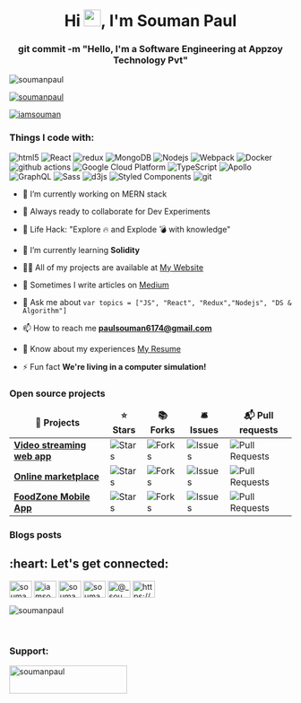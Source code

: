 <h1 align="center">Hi <img src="https://raw.githubusercontent.com/iampavangandhi/iampavangandhi/master/gifs/Hi.gif" width="30px">, I'm Souman Paul</h1>
<h3 align="center">git commit -m "Hello, I'm a Software Engineering at Appzoy Technology Pvt"</h3>

<p align="left"> <img src="https://komarev.com/ghpvc/?username=soumanpaul&label=Profile%20views&color=0e75b6&style=flat" alt="soumanpaul" /> </p>

<p align="left"> <a href="https://github.com/ryo-ma/github-profile-trophy"><img src="https://github-profile-trophy.vercel.app/?username=soumanpaul" alt="soumanpaul" /></a> </p>

<p align="left"> <a href="https://twitter.com/iamsouman" target="blank"><img src="https://img.shields.io/twitter/follow/iamsouman?logo=twitter&style=for-the-badge" alt="iamsouman" /></a> </p>

<h3 align="left">Things I code with:</h3>
<p align="left">
  <img alt="html5" src="https://img.shields.io/badge/-HTML5-E34F26?style=flat-square&logo=html5&logoColor=white" />
     <img alt="React" src="https://img.shields.io/badge/-React-45b8d8?style=flat-square&logo=react&logoColor=white" />
     <img alt="redux" src="https://img.shields.io/badge/-Redux-764ABC?style=flat-square&logo=redux&logoColor=white" />
  <img alt="MongoDB" src="https://img.shields.io/badge/-MongoDB-13aa52?style=flat-square&logo=mongodb&logoColor=white" />
  <img alt="Nodejs" src="https://img.shields.io/badge/-Nodejs-43853d?style=flat-square&logo=Node.js&logoColor=white" />
  <img alt="Webpack" src="https://img.shields.io/badge/-Webpack-8DD6F9?style=flat-square&logo=webpack&logoColor=white" /> 
  <img alt="Docker" src="https://img.shields.io/badge/-Docker-46a2f1?style=flat-square&logo=docker&logoColor=white" />
  <img alt="github actions" src="https://img.shields.io/badge/-Github_Actions-2088FF?style=flat-square&logo=github-actions&logoColor=white" />
  <img alt="Google Cloud Platform" src="https://img.shields.io/badge/-Google_Cloud_Platform-1a73e8?style=flat-square&logo=google-cloud&logoColor=white" />
  <img alt="TypeScript" src="https://img.shields.io/badge/-TypeScript-007ACC?style=flat-square&logo=typescript&logoColor=white" />
  <img alt="Apollo" src="https://img.shields.io/badge/-Apollo%20GraphQL-311C87?style=flat-square&logo=apollo-graphql&logoColor=white" />
  <img alt="GraphQL" src="https://img.shields.io/badge/-GraphQL-E10098?style=flat-square&logo=graphql&logoColor=white" />
  <img alt="Sass" src="https://img.shields.io/badge/-Sass-CC6699?style=flat-square&logo=sass&logoColor=white" />
  <img alt="d3js" src="https://img.shields.io/badge/-D3.js-F9A03C?style=flat-square&logo=d3.js&logoColor=white" />
  <img alt="Styled Components" src="https://img.shields.io/badge/-Styled_Components-db7092?style=flat-square&logo=styled-components&logoColor=white" />
  <img alt="git" src="https://img.shields.io/badge/-Git-F05032?style=flat-square&logo=git&logoColor=white" />

- 🔭 I’m currently working on MERN stack
- :rocket: Always ready to collaborate for Dev Experiments
- :dart: Life Hack: "Explore :fire: and Explode :bomb: with knowledge"
- 🌱 I’m currently learning **Solidity**
- 👨‍💻 All of my projects are available at [My Website](https://soumanpaul.github.io)

- 📝 Sometimes I write articles on [Medium](https://medium.com/@_souman)

- 💬 Ask me about `var topics = ["JS", "React", "Redux","Nodejs", "DS & Algorithm"]`

- 📫 How to reach me **paulsouman6174@gmail.com**

- 📄 Know about my experiences [My Resume](https://drive.google.com/file/d/1ZKPwzza3PyTl2f61uxv1aGeLYmn6zEzc/view?usp=sharing)

- ⚡ Fun fact **We're living in a computer simulation!**

<h3>Open source projects</h3>
<table>
  <thead align="center">
    <tr border: none;>
      <td><b>🎁 Projects</b></td>
      <td><b>⭐ Stars</b></td>
      <td><b>📚 Forks</b></td>
      <td><b>🛎 Issues</b></td>
      <td><b>📬 Pull requests</b></td>
    </tr>
  </thead>
  <tbody>
    <tr>
      <td><a href="https://github.com/soumanpaul/Video-streaming-web-app"><b>
Video streaming web app</b></a></td>
      <td><img alt="Stars" src="https://img.shields.io/github/stars/soumanpaul/Video-streaming-web-app?style=flat-square&labelColor=343b41"/></td>
      <td><img alt="Forks" src="https://img.shields.io/github/forks/soumanpaul/Video-streaming-web-app?style=flat-square&labelColor=343b41"/></td>
      <td><img alt="Issues" src="https://img.shields.io/github/issues/soumanpaul/Video-streaming-web-app?style=flat-square&labelColor=343b41"/></td>
      <td><img alt="Pull Requests" src="https://img.shields.io/github/issues-pr/soumanpaul/Video-streaming-web-app?style=flat-square&labelColor=343b41"/></td>
    </tr>
	  <tr>
      <td><a href="https://github.com/soumanpaul/E-commerce-web-app"><b> Online marketplace</b></a></td>
      <td><img alt="Stars" src="https://img.shields.io/github/stars/soumanpaul/E-commerce-web-app?style=flat-square&labelColor=343b41"/></td>
      <td><img alt="Forks" src="https://img.shields.io/github/forks/soumanpaul/E-commerce-web-app?style=flat-square&labelColor=343b41"/></td>
      <td><img alt="Issues" src="https://img.shields.io/github/issues/soumanpaul/E-commerce-web-app?style=flat-square&labelColor=343b41"/></td>
      <td><img alt="Pull Requests" src="https://img.shields.io/github/issues-pr/soumanpaul/E-commerce-web-app?style=flat-square&labelColor=343b41"/></td>
    </tr>
    <tr>
      <td><a href="https://github.com/soumanpaul/FoodZone-Mobile-App"><b>FoodZone Mobile App</b></a></td>
      <td><img alt="Stars" src="https://img.shields.io/github/stars/soumanpaul/FoodZone-Mobile-App?style=flat-square&labelColor=343b41"/></td>
      <td><img alt="Forks" src="https://img.shields.io/github/forks/soumanpaul/FoodZone-Mobile-App?style=flat-square&labelColor=343b41"/></td>
      <td><img alt="Issues" src="https://img.shields.io/github/issues/soumanpaul/FoodZone-Mobile-App?style=flat-square&labelColor=343b41"/></td>
      <td><img alt="Pull Requests" src="https://img.shields.io/github/issues-pr/soumanpaul/FoodZone-Mobile-App?style=flat-square&labelColor=343b41"/></td>
    </tr>
  </tbody>
</table>

### Blogs posts

<!-- BLOG-POST-LIST:START -->
<!-- BLOG-POST-LIST:END -->

<h2 align="left">:heart: Let's get connected:</h2>
<p align="left">
<a href="https://dev.to/soumanpaul" target="blank"><img align="center" src="https://raw.githubusercontent.com/rahuldkjain/github-profile-readme-generator/master/src/images/icons/Social/devto.svg" alt="soumanpaul" height="30" width="40" /></a>
<a href="https://twitter.com/iamsouman" target="blank"><img align="center" src="https://raw.githubusercontent.com/rahuldkjain/github-profile-readme-generator/master/src/images/icons/Social/twitter.svg" alt="iamsouman" height="30" width="40" /></a>
<a href="https://linkedin.com/in/souman" target="blank"><img align="center" src="https://raw.githubusercontent.com/rahuldkjain/github-profile-readme-generator/master/src/images/icons/Social/linked-in-alt.svg" alt="souman" height="30" width="40" /></a>
<a href="https://instagram.com/souman.pl" target="blank"><img align="center" src="https://raw.githubusercontent.com/rahuldkjain/github-profile-readme-generator/master/src/images/icons/Social/instagram.svg" alt="souman.pl" height="30" width="40" /></a>
<a href="https://medium.com/@_souman" target="blank"><img align="center" src="https://raw.githubusercontent.com/rahuldkjain/github-profile-readme-generator/master/src/images/icons/Social/medium.svg" alt="@_souman" height="30" width="40" /></a>
<a href="https://www.youtube.com/c/https://www.youtube.com/channel/uctb_j4adrvjs-jxtnblchqw" target="blank"><img align="center" src="https://raw.githubusercontent.com/rahuldkjain/github-profile-readme-generator/master/src/images/icons/Social/youtube.svg" alt="https://www.youtube.com/channel/uctb_j4adrvjs-jxtnblchqw" height="30" width="40" /></a>
</p>
<!-- <br> -->

<p><img align="" src="https://github-readme-stats.vercel.app/api?username=soumanpaul&show_icons=true&locale=en" alt="soumanpaul" /></p>
<br>
<h3 align="left">Support:</h3>
<p><a href="https://www.buymeacoffee.com/soumanpaul"> <img align="left" src="https://cdn.buymeacoffee.com/buttons/v2/default-yellow.png" height="50" width="210" alt="soumanpaul" /></a></p>
